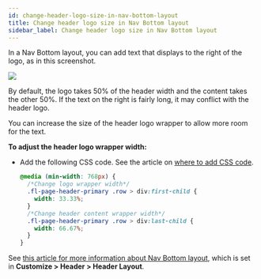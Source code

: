 ```yaml
---
id: change-header-logo-size-in-nav-bottom-layout
title: Change header logo size in Nav Bottom layout
sidebar_label: Change header logo size in Nav Bottom layout
---
```


In a Nav Bottom layout, you can add text that displays to the right of the logo, as in this screenshot.

![](/img/change-header-logo-size-in-nav-bottom-layout-85722787.jpg)

By default, the logo takes 50% of the header width and the content takes the other 50%. If the text on the right is fairly long, it may conflict with the header logo.

You can increase the size of the header logo wrapper to allow more room for the text.

**To adjust the header logo wrapper width:**

- Add the following CSS code.
  See the article on [where to add CSS code](/beaver-builder/basics/custom-code).

  ```css
  @media (min-width: 768px) {
    /*Change logo wrapper width*/
    .fl-page-header-primary .row > div:first-child {
      width: 33.33%;
    }
    /*Change header content wrapper width*/
    .fl-page-header-primary .row > div:last-child {
      width: 66.67%;
    }
  }
  ```

See [this article for more information about Nav Bottom layout](/bb-theme/customizer-settings/header.md/#nav-bottom), which is set in **Customize > Header > Header Layout**.
